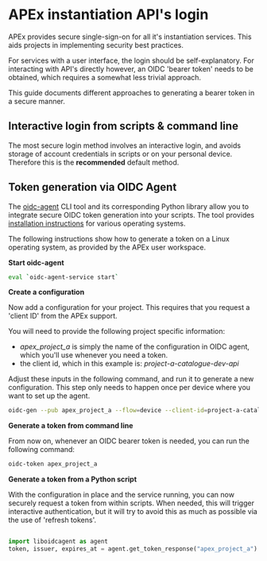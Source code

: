 # APEx instantiation API's login

APEx provides secure single-sign-on for all it's instantiation services. This aids projects in implementing security
best practices.

For services with a user interface, the login should be self-explanatory. For interacting with API's directly however, an
OIDC 'bearer token' needs to be obtained, which requires a somewhat less trivial approach. 

This guide documents different approaches to generating a bearer token in a secure manner. 

## Interactive login from scripts & command line

The most secure login method involves an interactive login, and avoids storage of account credentials in scripts or on 
your personal device. Therefore this is the **recommended** default method. 

## Token generation via OIDC Agent

The [oidc-agent](https://github.com/indigo-dc/oidc-agent) CLI tool and its corresponding Python library allow you to 
integrate secure OIDC token generation into your scripts. The tool provides [installation instructions](https://github.com/indigo-dc/oidc-agent?tab=readme-ov-file#installation)
for various operating systems.

The following instructions show how to generate a token on a Linux operating system, as provided by the APEx user workspace.

**Start oidc-agent**

```bash
eval `oidc-agent-service start`
```

**Create a configuration**

Now add a configuration for your project. This requires that you request a 'client ID' from the APEx support.

You will need to provide the following project specific information:

* *apex_project_a* is simply the name of the configuration in OIDC agent, which you'll use whenever you need a token.
* the client id, which in this example is: *project-a-catalogue-dev-api*

Adjust these inputs in the following command, and run it to generate a new configuration. This step only needs to 
happen once per device where you want to set up the agent.

```bash
oidc-gen --pub apex_project_a --flow=device --client-id=project-a-catalogue-dev-api --iss=https://auth.apex.esa.int/realms/apex --scope=openid --redirect-url=""
```

**Generate a token from command line**

From now on, whenever an OIDC bearer token is needed, you can run the following command:

```bash
oidc-token apex_project_a
```

**Generate a token from a Python script**

With the configuration in place and the service running, you can now securely request a token from within scripts.
When needed, this will trigger interactive authentication, but it will try to avoid this as much as possible via the use
of 'refresh tokens'. 

```python

import liboidcagent as agent
token, issuer, expires_at = agent.get_token_response("apex_project_a")
```

